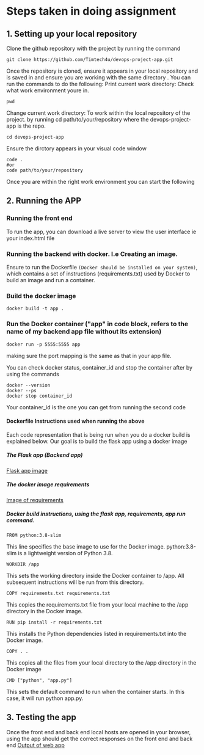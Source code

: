 # Steps taken in doing assignment

## 1. Setting up your local repository 

Clone the github repository with the project by running the command 
```
git clone https://github.com/Timtech4u/devops-project-app.git 
``` 

Once the repository is cloned, ensure it appears in your local repository and is saved in and ensure you are working with the same directory . You can run the commands to do the following: 
Print current work directory: Check what work environment youre in.
```
pwd
```
Change current work directory: To work within the local repository of the project. by running cd path/to/your/repository where the devops-project-app is the repo. 

```
cd devops-project-app 
```
Ensure the dirctory appears in your visual code window
```
code .
#or
code path/to/your/repository
```
Once you are within the right work environment you can start the following

## 2. Running the APP

### Running the front end
To run the app, you can download a live server to view the user interface ie your index.html file 

### Running the backend with docker. I.e Creating an image.

Ensure to run the Dockerfile ```(Docker should be installed on your system)```, which contains a set of instructions (requirements.txt) used by Docker to build an image and run a container. 

### Build the docker image
 ```
 docker build -t app .
 ```
### Run the Docker container ("app" in code block, refers to the name of my backend app file without its extension)
```
docker run -p 5555:5555 app

 ```
 making sure the port mapping is the same as that in your app file.
 
You can check docker status, container_id and stop the container after by using the commands
```
docker --version
docker --ps
docker stop container_id
```
Your container_id is the one you can get from running the second code



#### Dockerfile Instructions used when running the above
Each code representation that is being run when you do a docker build is explained below. Our goal is to build the flask app using a docker image 

##### The Flask app (Backend app)
[Flask app image](https://raw.github.com/Timtech4u/devops-project-app/blob/main/Intern/flaskappimage.png)

##### The docker image requirements
[Image of requirements](https://raw.github.com/Timtech4u/devops-project-app/blob/main/Intern/Image_of_requirements.png)

##### Docker build instructions, using the flask app, requirements, app run command. 

```
FROM python:3.8-slim
```
This line specifies the base image to use for the Docker image. python:3.8-slim is a lightweight version of Python 3.8.

```
WORKDIR /app
```
This sets the working directory inside the Docker container to /app. All subsequent instructions will be run from this directory.
```
COPY requirements.txt requirements.txt
```

This copies the requirements.txt file from your local machine to the /app directory in the Docker image.
```
RUN pip install -r requirements.txt
```
This installs the Python dependencies listed in requirements.txt into the Docker image.

```
COPY . .
```
This copies all the files from your local directory to the /app directory in the Docker image

```
CMD ["python", "app.py"]
```
This sets the default command to run when the container starts. In this case, it will run python app.py.


## 3. Testing the app

Once the front end and back end local hosts are opened in your browser, using the app should get the correct responses on the front end and back end 
[Output of web app](https://raw.github.com/Timtech4u/devops-project-app/blob/main/Intern/display_of_running_app.png)
